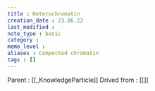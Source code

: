 ```yaml
---
title : Heterochromatin
creation_date : 23.06.22
last_modified :
note_type : basic
category :
memo_level :
aliases : Compected chromatin
tags : []
---
```


Parent : [[_KnowledgeParticle]]
Drived from : [[]]
